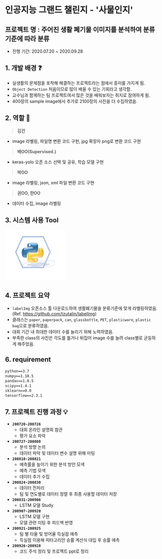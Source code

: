 # 인공지능 그랜드 챌린지 - '사물인지'

## 프로젝트 명 : 주어진 생활 폐기물 이미지를 분석하여 분류기준에 따라 분류
- 진행 기간: 2020.07.20 ~ 2020.09.28

## 1. 개발 배경 :question:
- 실생활의 문제점을 포착해 해결하는 프로젝트라는 점에서 흥미를 가지게 됨.
- `Object Detection` 처음이므로 많이 배울 수 있는 기회라고 생각함.
- 교수님과 함께하는 팀 프로젝트여서 많은 것을 배워보자는 취지로 참여하게 됨.
- 400장의 sample image에서 추가로 2100장의 사진을 더 수집하였음.

## 2. 역할 :two_men_holding_hands:
> **김건**
- image 라벨링, 파일명 변환 코드 구현, jpg 확장자 png로 변환 코드 구현

> **배OO(Supervised.)**
- keras-yolo 오픈 소스 선택 및 공유, 학습 모델 구현

> **박OO**
- image 라벨링, json, xml 파일 변환 코드 구현

> **권OO, 한OO**
- 데이터 수집, image 라벨링

## 3. 시스템 사용 Tool
<div>
  <img width="200" src="https://github.com/GeonKimdcu/SideProject/blob/main/Arc-Fault/_img/ppy.PNG">
</div>

## 4. 프로젝트 요약
- `labelImg` 오픈소스 툴 다운로드하여 생활폐기물을 분류기준에 맞게 라벨링하였음.(Ref. https://github.com/tzutalin/labelImg)
- 클래스는 `paper`, `paperpack`, `can`, `glassbottle`, `PET`, `plasticware`, `plastic bag`으로 분류하였음.
- 대회 기간 내 최대한 데이터 수를 늘리기 위해 노력하였음. 
- 부족한 class의 사진은 각도를 틀거나 뒤집어 image 수를 늘려 class별로 균등하게 해주었음.

## 6. requirement
```
python==3.7
numpy==1.18.5
pandas==1.0.5
scipy==1.4.1
sklearn==0.0
tensorflow==2.3.1
```

## 7. 프로젝트 진행 과정 :bulb:

- **`200720-200726`**
  - 대회 온라인 설명회 참관
  - 평가 요소 파악
- **`200727-200808`**
  - 분석 방향 논의
  - 데이터 파악 및 데이터 변수 설명 위해 미팅
- **`200810-200821`**
  - 예측률을 높이기 위한 분석 방안 모색
  - 예측 기법 모색
  - 데이터 추가 수집
- **`200824-200830`**
  - 데이터 전처리
  - 팀 및 연도별로 데이터 정렬 후 최종 사용할 데이터 저장
- **`200831-200906`**
  - LSTM 모델 Study
- **`200907-200920`**
  - LSTM 모델 구현
  - 모델 관련 미팅 후 피드백 반영
- **`200921-200925`**
  - 팀 별 타율 및 방어율 득실점 예측
  - 득실점 이용해 피타고리안 승률 계산식 대입 후 승률 예측
- **`200926-200928`**
  - 코드 주석 정리 및 프로젝트 ppt로 정리
